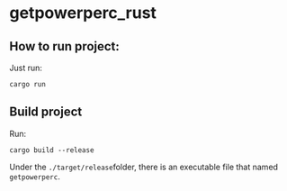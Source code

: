 # getpowerperc_rust
## How to run project:
Just run:
```
cargo run
```
## Build project
Run:
```
cargo build --release
```
Under the `./target/release`folder, there is an executable file that named `getpowerperc`.
